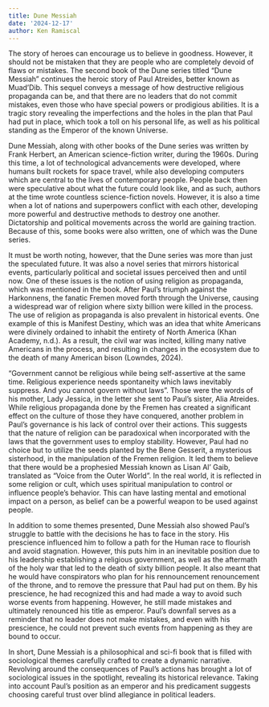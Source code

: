 ```yaml
---
title: Dune Messiah
date: '2024-12-17'
author: Ken Ramiscal
---
```

The story of heroes can encourage us to believe in goodness. However, it should not be mistaken that they are people who are completely devoid of flaws or mistakes. The second book of the Dune series titled “Dune Messiah” continues the heroic story of Paul Atreides, better known as Muad’Dib. This sequel conveys a message of how destructive religious propaganda can be, and that there are no leaders that do not commit mistakes, even those who have special powers or prodigious abilities. It is a tragic story revealing the imperfections and the holes in the plan that Paul had put in place, which took a toll on his personal life, as well as his political standing as the Emperor of the known Universe.

Dune Messiah, along with other books of the Dune series was written by Frank Herbert, an American science-fiction writer, during the 1960s. During this time, a lot of technological advancements were developed, where humans built rockets for space travel, while also developing computers which are central to the lives of contemporary people. People back then were speculative about what the future could look like, and as such,  authors at the time wrote countless science-fiction novels. However, it is also a time when a lot of nations and superpowers conflict with each other, developing more powerful and destructive methods to destroy one another. Dictatorship and political movements across the world are gaining traction. Because of this, some books were also written, one of which was the Dune series.

It must be worth noting, however, that the Dune series was more than just the speculated future. It was also a novel series that mirrors historical events, particularly political and societal issues perceived then and until now. One of these issues is the notion of using religion as propaganda, which was mentioned in the book. After Paul’s triumph against the Harkonnens, the fanatic Fremen moved forth through the Universe, causing a widespread war of religion where sixty billion were killed in the process. The use of religion as propaganda is also prevalent in historical events. One example of this is Manifest Destiny, which was an idea that white Americans were divinely ordained to inhabit the entirety of North America (Khan Academy, n.d.). As a result, the civil war was incited, killing many native Americans in the process, and resulting in changes in the ecosystem due to the death of many American bison (Lowndes, 2024).


“Government cannot be religious while being self-assertive at the same time. Religious experience needs spontaneity which laws inevitably suppress. And you cannot govern without laws”. Those were the words of his mother, Lady Jessica, in the letter she sent to Paul’s sister, Alia Atreides.  While religious propaganda done by the Fremen has created a significant effect on the culture of those they have conquered, another problem in Paul’s governance is his lack of control over their actions. This suggests that the nature of religion can be paradoxical when incorporated with the laws that the government uses to employ stability. However, Paul had no choice but to utilize the seeds planted by the Bene Gesserit, a mysterious sisterhood, in the manipulation of the Fremen religion. It led them to believe that there would be a prophesied Messiah known as Lisan Al’ Gaib, translated as “Voice from the Outer World”. In the real world, it is reflected in some religion or cult, which uses spiritual manipulation to control or influence people’s behavior. This can have lasting mental and emotional impact on a person, as belief can be a powerful weapon to be used against people. 

In addition to some themes presented, Dune Messiah also showed Paul’s struggle to battle with the decisions he has to face in the story. His prescience influenced him to follow a path for the Human race to flourish and avoid stagnation. However, this puts him in an inevitable position due to his leadership establishing a religious government, as well as the aftermath of the holy war that led to the death of sixty billion people. It also meant that he would have conspirators who plan for his rennouncement renouncement of the throne, and to remove the pressure that Paul had put on them. By his prescience, he had recognized this and had made a way to avoid such worse events from happening. However, he still made mistakes and ultimately renounced his title as emperor. Paul’s downfall serves as a reminder that no leader does not make mistakes, and even with his prescience, he could not prevent such events from happening as they are bound to occur. 

In short, Dune Messiah is a philosophical and sci-fi book that is filled with sociological themes carefully crafted to create a dynamic narrative. Revolving around the consequences of Paul’s actions has brought a lot of sociological issues in the spotlight, revealing its historical relevance. Taking into account Paul’s position as an emperor and his predicament suggests choosing careful trust over blind allegiance in political leaders.

